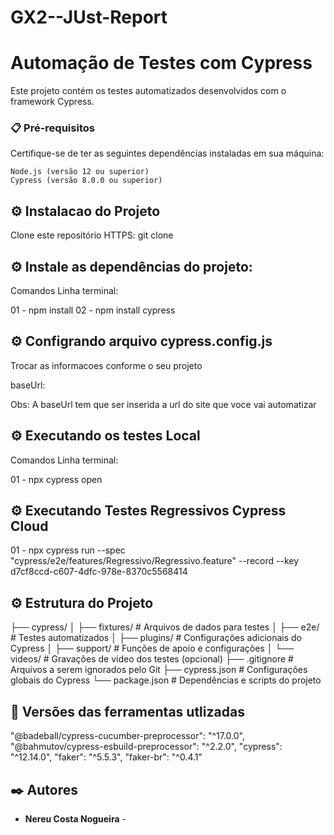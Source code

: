 # GX2--JUst-Report

# Automação de Testes com Cypress

Este projeto contém os testes automatizados desenvolvidos com o framework Cypress.


### 📋 Pré-requisitos

Certifique-se de ter as seguintes dependências instaladas em sua máquina:

```
Node.js (versão 12 ou superior)
Cypress (versão 8.0.0 ou superior)

```

## ⚙️ Instalacao do Projeto
Clone este repositório HTTPS: git clone 

## ⚙️ Instale as dependências do projeto:
Comandos Linha terminal:

01 - npm install
02 - npm install cypress

## ⚙️ Configrando arquivo cypress.config.js
Trocar as informacoes conforme o seu projeto


baseUrl:

Obs: A baseUrl tem que ser inserida a url do site que voce vai automatizar

## ⚙️ Executando os testes Local
Comandos Linha terminal:

01 - npx cypress open

## ⚙️ Executando Testes Regressivos Cypress Cloud

01 - npx cypress run --spec "cypress/e2e/features/Regressivo/Regressivo.feature" --record --key d7cf8ccd-c607-4dfc-978e-8370c5568414



## ⚙️ Estrutura do Projeto
├── cypress/
│   ├── fixtures/            # Arquivos de dados para testes
│   ├── e2e/                 # Testes automatizados
│   ├── plugins/             # Configurações adicionais do Cypress
│   ├── support/             # Funções de apoio e configurações
│   └── videos/              # Gravações de vídeo dos testes (opcional)
├── .gitignore               # Arquivos a serem ignorados pelo Git
├── cypress.json             # Configurações globais do Cypress
└── package.json             # Dependências e scripts do projeto


## 📌 Versões das ferramentas utlizadas

"@badeball/cypress-cucumber-preprocessor": "^17.0.0",
"@bahmutov/cypress-esbuild-preprocessor": "^2.2.0",
"cypress": "^12.14.0",
 "faker": "^5.5.3",
"faker-br": "^0.4.1"

## ✒️ Autores

* **Nereu Costa Nogueira** -



